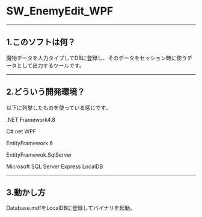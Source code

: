 # SW_EnemyEdit_WPF
-------------------
1.このソフトは何？
-------------------
魔物データを人力タイプしてDBに登録し、そのデータをセッション時に使うデータとして出力するツールです。


-------------------
2.どういう開発環境？
-------------------
以下に列挙したものを使っている感じです。

.NET Framework4.8

C#.net WPF

EntityFramework 6

EntityFramewok.SqlServer

Microsoft SQL Server Express LocalDB 


-------------------
3.動かし方
-------------------
Database.mdfをLocalDBに登録してバイナリを起動。